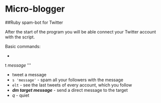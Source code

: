 # Micro-blogger
##Ruby spam-bot for Twitter

After the start of the program you will be able connect your Twitter account with the script.

Basic commands:

- 

t _message_
''' 
- tweet a message
- ```s 'message'``` - spam all your followers with the message
- ```elt``` - see the last tweets of every account, which you follow
- **_dm target message_** - send a direct message to the target
- _q_ - quiet

